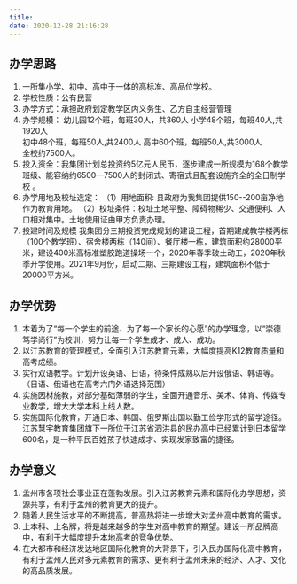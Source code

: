 ```yaml
---
title: 
date: 2020-12-28 21:16:28
---
```


## 办学思路
1. 一所集小学、初中、高中于一体的高标准、高品位学校。
2. 学校性质：公有民营
3. 办学方式：承担政府划定教学区内义务生、乙方自主经营管理
4. 办学规模：
    幼儿园12个班，每班30人，共360人
    小学48个班，每班40人,共1920人   
    初中48个班，每班50人,共2400人
    高中60个班，每班50人,共3000人  
    全校约7500人。
5. 投入资金：我集团计划总投资约5亿元人民币，逐步建成一所规模为168个教学班级、能容纳约6500—7500人的封闭式、寄宿式且配套设施齐全的全日制学校 。
6. 办学用地及校址选定：
   （1）用地面积: 县政府为我集团提供150--200亩净地作为教育用地。
   （2）校址条件：校址土地平整、障碍物稀少、交通便利、人口相对集中。土地使用证由甲方负责办理。
7. 投建时间及规模
 我集团分三期投资完成规划的建设工程，首期建成教学楼两栋（100个教学班）、宿舍楼两栋（140间）、餐厅楼一栋，建筑面积约28000平米，建设400米高标准塑胶跑道操场一个，2020年春季破土动工，2020年秋季开学使用。2021年9月份，启动二期、三期建设工程，建筑面积不低于20000平方米。

## 办学优势

1. 本着为了“每一个学生的前途、为了每一个家长的心愿”的办学理念，以“崇德笃学尚行”为校训，努力让每一个学生成才、成人、成功。
2. 以江苏教育的管理模式，全面引入江苏教育元素，大幅度提高K12教育质量和高考成绩。
3. 实行双语教学。计划开设英语、日语，待条件成熟以后开设俄语、韩语等。（日语、俄语也在高考六门外语选择范围）
4. 实施因材施教，对部分基础薄弱的学生，全面开通音乐、美术、体育、传媒专业教学，增大大学本科上线人数。
5. 实施国际化教育，开通日本、韩国、俄罗斯出国以勤工俭学形式的留学途径。江苏慧宇教育集团旗下一所位于江苏省泗洪县的民办高中已经累计到日本留学600名，是一种平民百姓孩子快速成才、实现发家致富的捷径。


## 办学意义
1. 孟州市各项社会事业正在蓬勃发展。引入江苏教育元素和国际化办学思想，资源共享，有利于孟州的教育更大的提升。
2. 随着人民生活水平的不断提高，普高热将进一步增大对孟州高中教育的需求。
3. 上本科、上名牌，将是越来越多的学生对高中教育的期望。建设一所品牌高中，有利于大幅度提升本地高考的竞争优势。
4. 在大都市和经济发达地区国际化教育的大背景下，引入民办国际化高中教育，有利于孟州人民对多元素教育的需求、更有利于孟州未来的经济、人才、文化的高品质发展。


